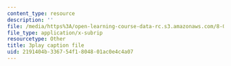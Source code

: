 ```yaml
---
content_type: resource
description: ''
file: /media/https%3A/open-learning-course-data-rc.s3.amazonaws.com/8-01sc-classical-mechanics-fall-2016/2191404b336754f1804801ac0e4c4a07_c15RtHXBVuQ.vtt
file_type: application/x-subrip
resourcetype: Other
title: 3play caption file
uid: 2191404b-3367-54f1-8048-01ac0e4c4a07
---
```

